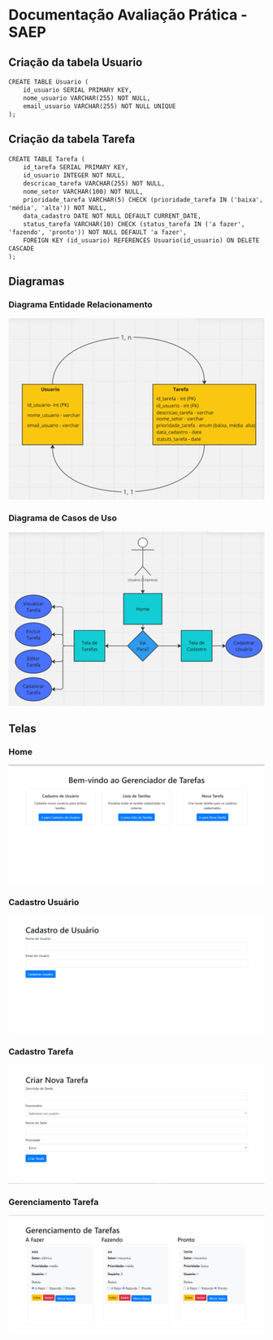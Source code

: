 # Documentação Avaliação Prática - SAEP

## Criação da tabela Usuario

```
CREATE TABLE Usuario (
    id_usuario SERIAL PRIMARY KEY,
    nome_usuario VARCHAR(255) NOT NULL,
    email_usuario VARCHAR(255) NOT NULL UNIQUE
);
```

## Criação da tabela Tarefa
```
CREATE TABLE Tarefa (
    id_tarefa SERIAL PRIMARY KEY,
    id_usuario INTEGER NOT NULL,
    descricao_tarefa VARCHAR(255) NOT NULL,
    nome_setor VARCHAR(100) NOT NULL,
    prioridade_tarefa VARCHAR(5) CHECK (prioridade_tarefa IN ('baixa', 'média', 'alta')) NOT NULL,
    data_cadastro DATE NOT NULL DEFAULT CURRENT_DATE,
    status_tarefa VARCHAR(10) CHECK (status_tarefa IN ('a fazer', 'fazendo', 'pronto')) NOT NULL DEFAULT 'a fazer',
    FOREIGN KEY (id_usuario) REFERENCES Usuario(id_usuario) ON DELETE CASCADE
);
```

## Diagramas

### Diagrama Entidade Relacionamento

<div align="center">
    <img src="/img/diagrama classe.png">
</div>

### Diagrama de Casos de Uso

<div align="center">
    <img src="/img/diagrama caso de uso.png">
</div>

## Telas

### Home

<div align="center">
    <img src="/img/home.png">
</div>

### Cadastro Usuário

<div align="center">
    <img src="/img/cadastro usuario.png">
</div>

### Cadastro Tarefa

<div align="center">
    <img src="/img/cadastro tarefa.png">
</div>

### Gerenciamento Tarefa

<div align="center">
    <img src="/img/gerenciamento tarefa.png">
</div>